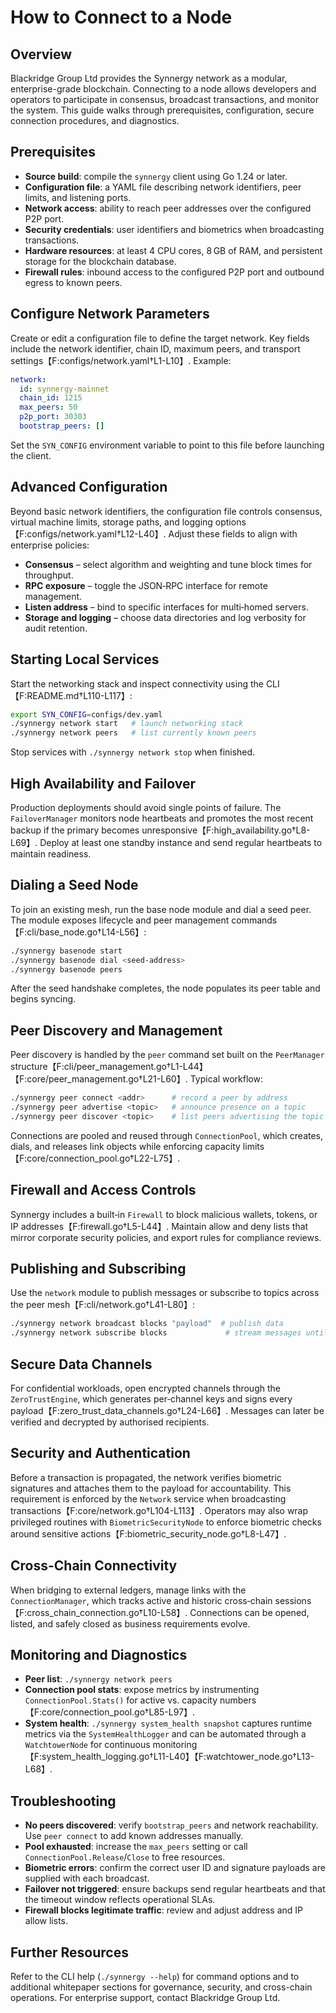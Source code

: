# How to Connect to a Node

## Overview
Blackridge Group Ltd provides the Synnergy network as a modular, enterprise-grade blockchain. Connecting to a node allows developers and operators to participate in consensus, broadcast transactions, and monitor the system. This guide walks through prerequisites, configuration, secure connection procedures, and diagnostics.

## Prerequisites
- **Source build**: compile the `synnergy` client using Go 1.24 or later.
- **Configuration file**: a YAML file describing network identifiers, peer limits, and listening ports.
- **Network access**: ability to reach peer addresses over the configured P2P port.
- **Security credentials**: user identifiers and biometrics when broadcasting transactions.
- **Hardware resources**: at least 4 CPU cores, 8 GB of RAM, and persistent storage for the blockchain database.
- **Firewall rules**: inbound access to the configured P2P port and outbound egress to known peers.

## Configure Network Parameters
Create or edit a configuration file to define the target network. Key fields include the network identifier, chain ID, maximum peers, and transport settings【F:configs/network.yaml†L1-L10】. Example:

```yaml
network:
  id: synnergy-mainnet
  chain_id: 1215
  max_peers: 50
  p2p_port: 30303
  bootstrap_peers: []
```

Set the `SYN_CONFIG` environment variable to point to this file before launching the client.

## Advanced Configuration
Beyond basic network identifiers, the configuration file controls consensus, virtual machine limits, storage paths, and logging options【F:configs/network.yaml†L12-L40】. Adjust these fields to align with enterprise policies:

- **Consensus** – select algorithm and weighting and tune block times for throughput.
- **RPC exposure** – toggle the JSON‑RPC interface for remote management.
- **Listen address** – bind to specific interfaces for multi‑homed servers.
- **Storage and logging** – choose data directories and log verbosity for audit retention.

## Starting Local Services
Start the networking stack and inspect connectivity using the CLI【F:README.md†L110-L117】:

```bash
export SYN_CONFIG=configs/dev.yaml
./synnergy network start   # launch networking stack
./synnergy network peers   # list currently known peers
```

Stop services with `./synnergy network stop` when finished.

## High Availability and Failover
Production deployments should avoid single points of failure. The `FailoverManager` monitors node heartbeats and promotes the most recent backup if the primary becomes unresponsive【F:high_availability.go†L8-L69】. Deploy at least one standby instance and send regular heartbeats to maintain readiness.

## Dialing a Seed Node
To join an existing mesh, run the base node module and dial a seed peer. The module exposes lifecycle and peer management commands【F:cli/base_node.go†L14-L56】:

```bash
./synnergy basenode start
./synnergy basenode dial <seed-address>
./synnergy basenode peers
```

After the seed handshake completes, the node populates its peer table and begins syncing.

## Peer Discovery and Management
Peer discovery is handled by the `peer` command set built on the `PeerManager` structure【F:cli/peer_management.go†L1-L44】【F:core/peer_management.go†L21-L60】. Typical workflow:

```bash
./synnergy peer connect <addr>      # record a peer by address
./synnergy peer advertise <topic>   # announce presence on a topic
./synnergy peer discover <topic>    # list peers advertising the topic
```

Connections are pooled and reused through `ConnectionPool`, which creates, dials, and releases link objects while enforcing capacity limits【F:core/connection_pool.go†L22-L75】.

## Firewall and Access Controls
Synnergy includes a built‑in `Firewall` to block malicious wallets, tokens, or IP addresses【F:firewall.go†L5-L44】. Maintain allow and deny lists that mirror corporate security policies, and export rules for compliance reviews.

## Publishing and Subscribing
Use the `network` module to publish messages or subscribe to topics across the peer mesh【F:cli/network.go†L41-L80】:

```bash
./synnergy network broadcast blocks "payload"  # publish data
./synnergy network subscribe blocks             # stream messages until Ctrl-C
```

## Secure Data Channels
For confidential workloads, open encrypted channels through the `ZeroTrustEngine`, which generates per‑channel keys and signs every payload【F:zero_trust_data_channels.go†L24-L66】. Messages can later be verified and decrypted by authorised recipients.

## Security and Authentication
Before a transaction is propagated, the network verifies biometric signatures and attaches them to the payload for accountability. This requirement is enforced by the `Network` service when broadcasting transactions【F:core/network.go†L104-L113】. Operators may also wrap privileged routines with `BiometricSecurityNode` to enforce biometric checks around sensitive actions【F:biometric_security_node.go†L8-L47】.

## Cross-Chain Connectivity
When bridging to external ledgers, manage links with the `ConnectionManager`, which tracks active and historic cross‑chain sessions【F:cross_chain_connection.go†L10-L58】. Connections can be opened, listed, and safely closed as business requirements evolve.

## Monitoring and Diagnostics
- **Peer list**: `./synnergy network peers`
- **Connection pool stats**: expose metrics by instrumenting `ConnectionPool.Stats()` for active vs. capacity numbers【F:core/connection_pool.go†L85-L97】.
- **System health**: `./synnergy system_health snapshot` captures runtime metrics via the `SystemHealthLogger` and can be automated through a `WatchtowerNode` for continuous monitoring【F:system_health_logging.go†L11-L40】【F:watchtower_node.go†L13-L68】.

## Troubleshooting
- **No peers discovered**: verify `bootstrap_peers` and network reachability. Use `peer connect` to add known addresses manually.
- **Pool exhausted**: increase the `max_peers` setting or call `ConnectionPool.Release`/`Close` to free resources.
- **Biometric errors**: confirm the correct user ID and signature payloads are supplied with each broadcast.
- **Failover not triggered**: ensure backups send regular heartbeats and that the timeout window reflects operational SLAs.
- **Firewall blocks legitimate traffic**: review and adjust address and IP allow lists.

## Further Resources
Refer to the CLI help (`./synnergy --help`) for command options and to additional whitepaper sections for governance, security, and cross-chain operations. For enterprise support, contact Blackridge Group Ltd.
